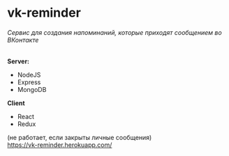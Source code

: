 # vk-reminder
###### Сервис для создания напоминаний, которые приходят сообщением во ВКонтакте

**Server:**
- NodeJS
- Express
- MongoDB

**Client**
- React 
- Redux

(не работает, если закрыты личные сообщения) <br>
https://vk-reminder.herokuapp.com/

